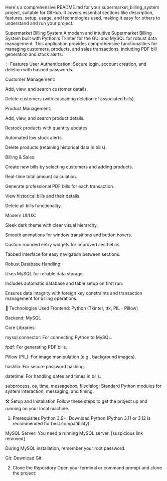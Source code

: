 Here's a comprehensive README.md for your supermarket_billing_system project, suitable for GitHub. It covers essential sections like description, features, setup, usage, and technologies used, making it easy for others to understand and run your project.

Supermarket Billing System
A modern and intuitive Supermarket Billing System built with Python's Tkinter for the GUI and MySQL for robust data management. This application provides comprehensive functionalities for managing customers, products, and sales transactions, including PDF bill generation and stock alerts.

✨ Features
User Authentication: Secure login, account creation, and deletion with hashed passwords.

Customer Management:

Add, view, and search customer details.

Delete customers (with cascading deletion of associated bills).

Product Management:

Add, view, and search product details.

Restock products with quantity updates.

Automated low stock alerts.

Delete products (retaining historical data in bills).

Billing & Sales:

Create new bills by selecting customers and adding products.

Real-time total amount calculation.

Generate professional PDF bills for each transaction.

View historical bills and their details.

Delete all bills functionality.

Modern UI/UX:

Sleek dark theme with clear visual hierarchy.

Smooth animations for window transitions and button hovers.

Custom rounded entry widgets for improved aesthetics.

Tabbed interface for easy navigation between sections.

Robust Database Handling:

Uses MySQL for reliable data storage.

Includes automatic database and table setup on first run.

Ensures data integrity with foreign key constraints and transaction management for billing operations.

🚀 Technologies Used
Frontend: Python (Tkinter, ttk, PIL - Pillow)

Backend: MySQL

Core Libraries:

mysql.connector: For connecting Python to MySQL.

fpdf: For generating PDF bills.

Pillow (PIL): For image manipulation (e.g., background images).

hashlib: For secure password hashing.

datetime: For handling dates and times in bills.

subprocess, os, time, messagebox, filedialog: Standard Python modules for system interaction, messaging, and timing.

🛠️ Setup and Installation
Follow these steps to get the project up and running on your local machine.

1. Prerequisites
Python 3.9+: Download Python (Python 3.11 or 3.12 is recommended for best compatibility).

MySQL Server: You need a running MySQL server. [suspicious link removed]

During MySQL installation, remember your root password.

Git: Download Git

2. Clone the Repository
Open your terminal or command prompt and clone the project:

